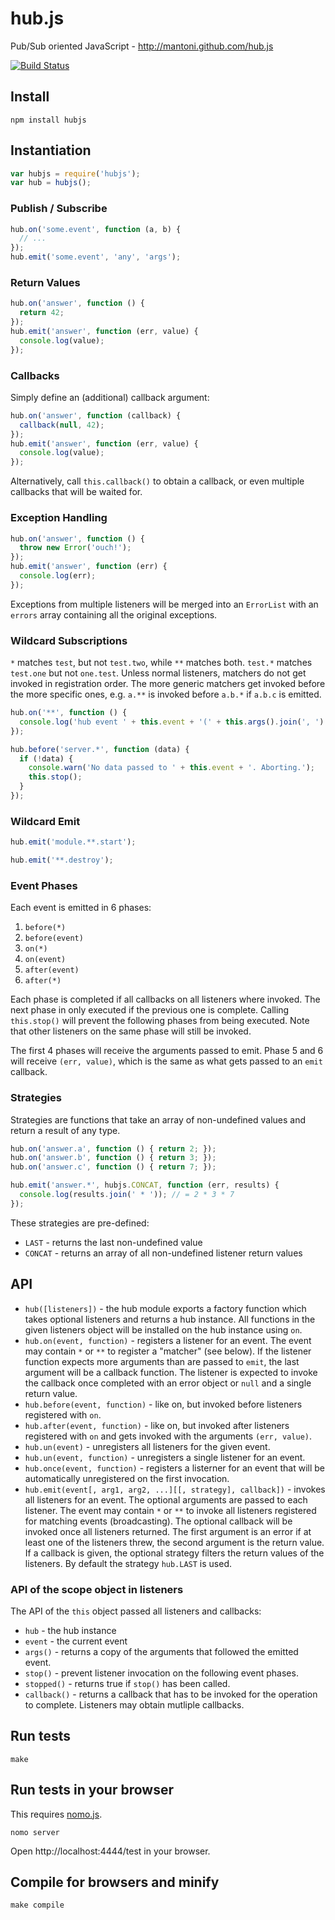 # hub.js

Pub/Sub oriented JavaScript - http://mantoni.github.com/hub.js

[![Build Status](https://secure.travis-ci.org/mantoni/hub.js.png?branch=rewrite)](http://travis-ci.org/mantoni/hub.js)

## Install

```
npm install hubjs
```

## Instantiation

```js
var hubjs = require('hubjs');
var hub = hubjs();
```

### Publish / Subscribe

```js
hub.on('some.event', function (a, b) {
  // ...
});
hub.emit('some.event', 'any', 'args');
```

### Return Values

```js
hub.on('answer', function () {
  return 42;
});
hub.emit('answer', function (err, value) {
  console.log(value);
});
```

### Callbacks

Simply define an (additional) callback argument:

```js
hub.on('answer', function (callback) {
  callback(null, 42);
});
hub.emit('answer', function (err, value) {
  console.log(value);
});
```

Alternatively, call `this.callback()` to obtain a callback, or even multiple callbacks that will be waited for.

### Exception Handling

```js
hub.on('answer', function () {
  throw new Error('ouch!');
});
hub.emit('answer', function (err) {
  console.log(err);
});
```

Exceptions from multiple listeners will be merged into an `ErrorList` with an `errors` array containing all the original exceptions.

### Wildcard Subscriptions

`*` matches `test`, but not `test.two`, while `**` matches both. `test.*` matches `test.one` but not `one.test`.
Unless normal listeners, matchers do not get invoked in registration order. The more generic matchers get invoked before the more specific ones, e.g. `a.**` is invoked before `a.b.*` if `a.b.c` is emitted.

```js
hub.on('**', function () {
  console.log('hub event ' + this.event + '(' + this.args().join(', ') + ')');
});

hub.before('server.*', function (data) {
  if (!data) {
    console.warn('No data passed to ' + this.event + '. Aborting.');
    this.stop();
  }
});
```

### Wildcard Emit

```js
hub.emit('module.**.start');

hub.emit('**.destroy');
```

### Event Phases

Each event is emitted in 6 phases:

 1. `before(*)`
 2. `before(event)`
 3. `on(*)`
 4. `on(event)`
 5. `after(event)`
 6. `after(*)`

Each phase is completed if all callbacks on all listeners where invoked. The next phase in only executed if the previous one is complete.
Calling `this.stop()` will prevent the following phases from being executed. Note that other listeners on the same phase will still be invoked.

The first 4 phases will receive the arguments passed to emit. Phase 5 and 6 will receive `(err, value)`, which is the same as what gets passed to an  `emit` callback.

### Strategies

Strategies are functions that take an array of non-undefined values and return a result of any type.

```js
hub.on('answer.a', function () { return 2; });
hub.on('answer.b', function () { return 3; });
hub.on('answer.c', function () { return 7; });

hub.emit('answer.*', hubjs.CONCAT, function (err, results) {
  console.log(results.join(' * ')); // = 2 * 3 * 7
});
```

These strategies are pre-defined:

 - `LAST` - returns the last non-undefined value
 - `CONCAT` - returns an array of all non-undefined listener return values

## API

 - `hub([listeners])` - the hub module exports a factory function which takes optional listeners and returns a hub instance. All functions in the given listeners object will be installed on the hub instance using `on`.
 - `hub.on(event, function)` - registers a listener for an event. The event may contain `*` or `**` to register a "matcher" (see below). If the listener function expects more arguments than are passed to `emit`, the last argument will be a callback function. The listener is expected to invoke the callback once completed with an error object or `null` and a single return value.
 - `hub.before(event, function)` - like on, but invoked before listeners registered with `on`.
 - `hub.after(event, function)` - like on, but invoked after listeners registered with `on` and gets invoked with the arguments `(err, value)`.
 - `hub.un(event)` - unregisters all listeners for the given event.
 - `hub.un(event, function)` - unregisters a single listener for an event.
 - `hub.once(event, function)` - registers a listerner for an event that will be automatically unregistered on the first invocation.
 - `hub.emit(event[, arg1, arg2, ...][[, strategy], callback])` - invokes all listeners for an event. The optional arguments are passed to each listener. The event may contain `*` or `**` to invoke all listeners registered for matching events (broadcasting). The optional callback will be invoked once all listeners returned. The first argument is an error if at least one of the listeners threw, the second argument is the return value. If a callback is given, the optional strategy filters the return values of the listeners. By default the strategy `hub.LAST` is used.

### API of the scope object in listeners

The API of the `this` object passed all listeners and callbacks:

 - `hub` - the hub instance
 - `event` - the current event
 - `args()` - returns a copy of the arguments that followed the emitted event.
 - `stop()` - prevent listener invocation on the following event phases.
 - `stopped()` - returns true if `stop()` has been called.
 - `callback()` - returns a callback that has to be invoked for the operation to complete. Listeners may obtain mutliple callbacks.

## Run tests

```
make
```

## Run tests in your browser

This requires [nomo.js](https://github.com/mantoni/nomo.js).

```
nomo server
```

Open http://localhost:4444/test in your browser.

## Compile for browsers and minify

```
make compile
```
